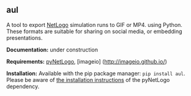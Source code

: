 ## aul

A tool to export [NetLogo](https://ccl.northwestern.edu/netlogo/) simulation runs to GIF or MP4. using Python.
These formats are suitable for sharing on social media, or embedding presentations.

**Documentation:** under construction


**Requirements:** [pyNetLogo](http://pynetlogo.readthedocs.io/en/latest/), [imageio] (http://imageio.github.io/)

**Installation:** Available with the pip package manager: `pip install aul`.
Please be aware of [the installation instructions](https://pynetlogo.readthedocs.io/en/latest/install.html)
of the pyNetLogo dependency.


